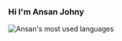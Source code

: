 ### Hi I'm Ansan Johny 
![Ansan's most used languages](https://github-readme-stats.sabesansathananthan.vercel.app/api/top-langs/?username=Ansanjohny&layout=compact&theme=radical)
